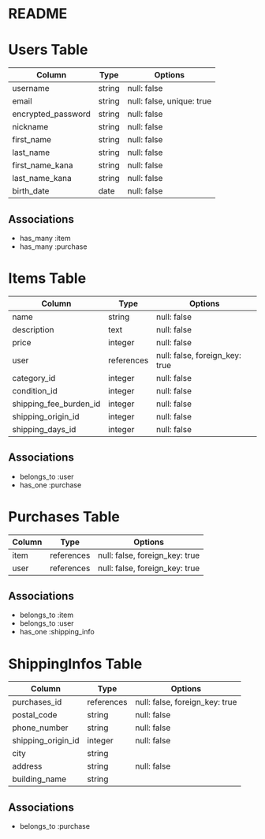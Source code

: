 # README

# Users Table

| Column             | Type   | Options     |
|--------------------|--------|-------------|
| username           | string | null: false |
| email              | string | null: false, unique: true |
| encrypted_password | string | null: false |
|nickname | string | null: false |
|first_name | string | null: false |
|last_name | string | null: false |
|first_name_kana | string | null: false |
|last_name_kana | string | null: false |
|birth_date | date | null: false |




## Associations
- has_many :item
- has_many :purchase

# Items Table

| Column       | Type       | Options                       |
|--------------|------------|-------------------------------|
| name         | string     | null: false                   |
| description  | text       | null: false                   |
| price        | integer    | null: false                   |
| user         | references | null: false, foreign_key: true|
| category_id	   |integer	    | null: false                   |
| condition_id	   |integer	    | null: false                   |
| shipping_fee_burden_id|integer	| null: false               |
| shipping_origin_id	   |integer  |	null: false               |
| shipping_days_id     |integer  | null: false               |


## Associations
- belongs_to :user
- has_one :purchase

# Purchases Table

| Column     | Type       | Options                        |
|------------|------------|--------------------------------|
| item       | references | null: false, foreign_key: true |
| user       | references | null: false, foreign_key: true |


## Associations
- belongs_to :item
- belongs_to :user
- has_one :shipping_info

# ShippingInfos Table

| Column        | Type       | Options                        |
|---------------|------------|--------------------------------|
| purchases_id     | references | null: false, foreign_key: true |
| postal_code      | string     | null: false                    |
| phone_number  | string     | null: false                    |
|shipping_origin_id  |integer	     |null: false                     |
|city           |string      |　　　　　　                      |
|address         |	string	 |null: false                     |
|building_name   |	string   |                                |


## Associations
- belongs_to :purchase
